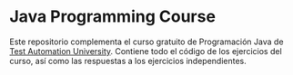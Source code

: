 # Java Programming Course

Este repositorio complementa el curso gratuito de Programación Java de [Test Automation University](https://testautomationu.applitools.com/java-programming-course/). 
Contiene todo el código de los ejercicios del curso, así como las respuestas a los ejercicios independientes.
